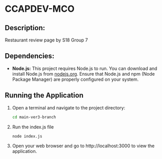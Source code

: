# CCAPDEV-MCO

## Description:

Restaurant review page by S18 Group 7

## Dependencies:

- **Node.js:** This project requires Node.js to run. You can download and install Node.js from [nodejs.org](https://nodejs.org/). Ensure that Node.js and npm (Node Package Manager) are properly configured on your system.


## Running the Application

1. Open a terminal and navigate to the project directory:

   ```bash
   cd main-ver3-branch

2. Run the index.js file
   
   ```bash
   node index.js

3. Open your web browser and go to http://localhost:3000 to view the application. 


